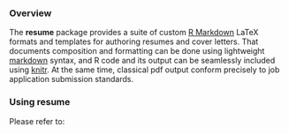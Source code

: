 ### Overview

The **resume** package provides a suite of custom [R Markdown](http://rmarkdown.rstudio.com) LaTeX formats and templates for authoring resumes and cover letters. 
That documents composition and formatting can be done using lightweight [markdown](http://rmarkdown.rstudio.com/authoring_basics.html) syntax, and R code and its output can be seamlessly included using [knitr](http://yihui.name/knitr/). At the same time, classical pdf output conform precisely to job application submission standards. 

### Using resume

Please refer to:


